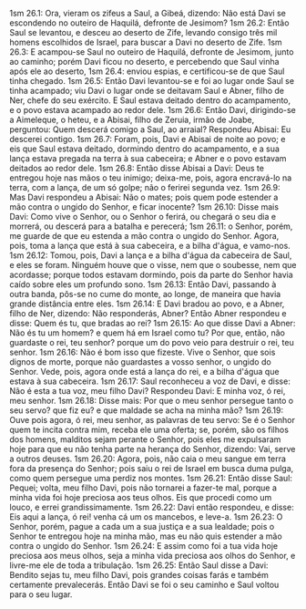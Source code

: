 1sm 26.1: Ora, vieram os zifeus a Saul, a Gibeá, dizendo: Não está Davi se escondendo no outeiro de Haquilá, defronte de Jesimom?
1sm 26.2: Então Saul se levantou, e desceu ao deserto de Zife, levando consigo três mil homens escolhidos de Israel, para buscar a Davi no deserto de Zife.
1sm 26.3: E acampou-se Saul no outeiro de Haquilá, defronte de Jesimom, junto ao caminho; porém Davi ficou no deserto, e percebendo que Saul vinha após ele ao deserto,
1sm 26.4: enviou espias, e certificou-se de que Saul tinha chegado.
1sm 26.5: Então Davi levantou-se e foi ao lugar onde Saul se tinha acampado; viu Davi o lugar onde se deitavam Saul e Abner, filho de Ner, chefe do seu exército. E Saul estava deitado dentro do acampamento, e o povo estava acampado ao redor dele.
1sm 26.6: Então Davi, dirigindo-se a Aimeleque, o heteu, e a Abisai, filho de Zeruia, irmão de Joabe, perguntou: Quem descerá comigo a Saul, ao arraial? Respondeu Abisai: Eu descerei contigo.
1sm 26.7: Foram, pois, Davi e Abisai de noite ao povo; e eis que Saul estava deitado, dormindo dentro do acampamento, e a sua lança estava pregada na terra à sua cabeceira; e Abner e o povo estavam deitados ao redor dele.
1sm 26.8: Então disse Abisai a Davi: Deus te entregou hoje nas mãos o teu inimigo; deixa-me, pois, agora encravá-lo na terra, com a lança, de um só golpe; não o ferirei segunda vez.
1sm 26.9: Mas Davi respondeu a Abisai: Não o mates; pois quem pode estender a mão contra o ungido do Senhor, e ficar inocente?
1sm 26.10: Disse mais Davi: Como vive o Senhor, ou o Senhor o ferirá, ou chegará o seu dia e morrerá, ou descerá para a batalha e perecerá;
1sm 26.11: o Senhor, porém, me guarde de que eu estenda a mão contra o ungido do Senhor. Agora, pois, toma a lança que está à sua cabeceira, e a bilha d&#x27;água, e vamo-nos.
1sm 26.12: Tomou, pois, Davi a lança e a bilha d&#x27;água da cabeceira de Saul, e eles se foram. Ninguém houve que o visse, nem que o soubesse, nem que acordasse; porque todos estavam dormindo, pois da parte do Senhor havia caído sobre eles um profundo sono.
1sm 26.13: Então Davi, passando à outra banda, pôs-se no cume do monte, ao longe, de maneira que havia grande distância entre eles.
1sm 26.14: E Davi bradou ao povo, e a Abner, filho de Ner, dizendo: Não responderás, Abner? Então Abner respondeu e disse: Quem és tu, que bradas ao rei?
1sm 26.15: Ao que disse Davi a Abner: Não és tu um homem? e quem há em Israel como tu? Por que, então, não guardaste o rei, teu senhor? porque um do povo veio para destruir o rei, teu senhor.
1sm 26.16: Não é bom isso que fizeste. Vive o Senhor, que sois dignos de morte, porque não guardastes a vosso senhor, o ungido do Senhor. Vede, pois, agora onde está a lança do rei, e a bilha d&#x27;água que estava à sua cabeceira.
1sm 26.17: Saul reconheceu a voz de Davi, e disse: Não é esta a tua voz, meu filho Davi? Respondeu Davi: E minha voz, ó rei, meu senhor.
1sm 26.18: Disse mais: Por que o meu senhor persegue tanto o seu servo? que fiz eu? e que maldade se acha na minha mão?
1sm 26.19: Ouve pois agora, ó rei, meu senhor, as palavras de teu servo: Se é o Senhor quem te incita contra mim, receba ele uma oferta; se, porém, são os filhos dos homens, malditos sejam perante o Senhor, pois eles me expulsaram hoje para que eu não tenha parte na herança do Senhor, dizendo: Vai, serve a outros deuses.
1sm 26.20: Agora, pois, não caia o meu sangue em terra fora da presença do Senhor; pois saiu o rei de Israel em busca duma pulga, como quem persegue uma perdiz nos montes.
1sm 26.21: Então disse Saul: Pequei; volta, meu filho Davi, pois não tornarei a fazer-te mal, porque a minha vida foi hoje preciosa aos teus olhos. Eis que procedi como um louco, e errei grandissimamente.
1sm 26.22: Davi então respondeu, e disse: Eis aqui a lança, ó rei! venha cá um os mancebos, e leve-a.
1sm 26.23: O Senhor, porém, pague a cada um a sua justiça e a sua lealdade; pois o Senhor te entregou hoje na minha mão, mas eu não quis estender a mão contra o ungido do Senhor.
1sm 26.24: E assim como foi a tua vida hoje preciosa aos meus olhos, seja a minha vida preciosa aos olhos do Senhor, e livre-me ele de toda a tribulação.
1sm 26.25: Então Saul disse a Davi: Bendito sejas tu, meu filho Davi, pois grandes coisas farás e também certamente prevalecerás. Então Davi se foi o seu caminho e Saul voltou para o seu lugar.
